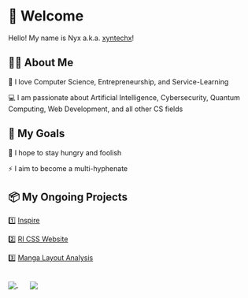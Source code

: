 # 👋 Welcome

Hello! My name is Nyx a.k.a. [xyntechx](https://xyntechx.netlify.app/)!

## 👩‍💻 About Me

🧡 I love Computer Science, Entrepreneurship, and Service-Learning

💻 I am passionate about Artificial Intelligence, Cybersecurity, Quantum Computing, Web Development, and all other CS fields

## 🎯 My Goals

💪 I hope to stay hungry and foolish

⚡️ I aim to become a multi-hyphenate

## 📦 My Ongoing Projects

1️⃣ [Inspire](https://github.com/xyntechx/Inspire)

2️⃣ [RI CSS Website](https://github.com/janani10734/ccaweb)

3️⃣ [Manga Layout Analysis](https://github.com/xyntechx/Manga-Layout-Analysis)

<br>

<a href="https://github.com/xyntechx">
  <img align="center" src="https://github-readme-stats.vercel.app/api/?username=xyntechx&show_icons=true&include_all_commits=true&theme=radical"/>
</a>
&nbsp;&nbsp;&nbsp;&nbsp;&nbsp;
<a href="https://github.com/xyntechx">
  <img align="center" src="https://github-readme-stats.vercel.app/api/top-langs/?username=xyntechx&exclude_repo=BlackHole,BlackHole-Game,MilkyWay-Game&theme=radical"/>
</a>
